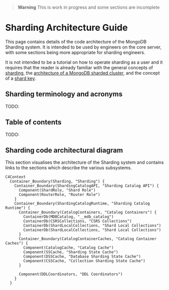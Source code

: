 
> **Warning**
> This is work in progress and some sections are incomplete

# Sharding Architecture Guide
This page contains details of the code architecture of the MongoDB Sharding system. It is intended to be used by engineers on the core server, with some sections being more appropriate for sharding engineers.

It is not intended to be a tutorial on how to operate sharding as a user and it requires that the reader is already familiar with the general concepts of [sharding](https://docs.mongodb.com/manual/sharding/#sharding), the
[architecture of a MongoDB sharded cluster](https://docs.mongodb.com/manual/sharding/#sharded-cluster),
and the concept of a [shard key](https://docs.mongodb.com/manual/sharding/#shard-keys).

## Sharding terminology and acronyms

TODO: 

## Table of contents

TODO: 

## Sharding code architectural diagram

This section visualises the architecture of the Sharding system and contains links to the sections which describe the various subsystems.

```mermaid
C4Context
  Container_Boundary(Sharding, "Sharding") {
    Container_Boundary(ShardingCatalogAPI, "Sharding Catalog API") {
      Component(ShardRole, "Shard Role")
      Component(RouterRole, "Router Role")
    }
    Container_Boundary(ShardingCatalogRuntime, "Sharding Catalog Runtime") {
      Container_Boundary(CatalogContainers, "Catalog Containers") {
        ContainerDb(MDBCatalog, "__mdb_catalog")
        ContainerDb(CSRSCollections, "CSRS Collections")
        ContainerDb(ShardLocalCollections, "Shard Local Collections")
        ContainerDb(ShardLocalCollections, "Shard Local Collections")
      }
      Container_Boundary(CatalogContainerCaches, "Catalog Container Caches") {
        Component(CatalogCache, "Catalog Cache")
        Component(SSCache, "Sharding State Cache")
        Component(DSSCache, "Database Sharding State Cache")
        Component(CSSCache, "Collection Sharding State Cache")
      }
      
      Component(DDLCoordinators, "DDL Coordinators")
    }
  }
```
